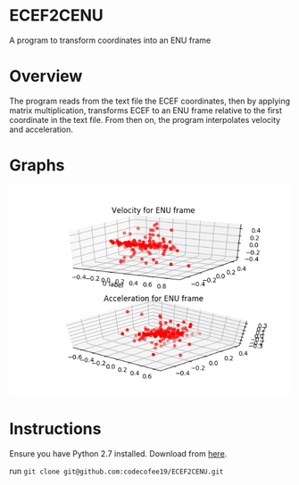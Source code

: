 # ECEF2CENU
A program to transform coordinates into an ENU frame

# Overview
The program reads from the text file the ECEF coordinates, then by applying 
matrix multiplication, transforms ECEF to an ENU frame relative to the first 
coordinate in the text file. From then on, the program interpolates velocity 
and acceleration.  

# Graphs
![alt text](graphs.png)


# Instructions 

Ensure you have Python 2.7 installed. Download from [here](https://www.python.org/downloads/).

run `git clone git@github.com:codecofee19/ECEF2CENU.git` 

